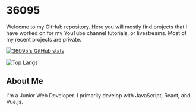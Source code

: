 # 36095

Welcome to my GitHub repository. Here you will mostly find projects that I have worked on for my YouTube channel tutorials, or livestreams. Most of my recent projects are private.

[![36095's GitHub stats](https://github-readme-stats.vercel.app/api?username=36095&show_icons=true&layout=compact&theme=dark)](https://github.com/36095)

[![Top Langs](https://github-readme-stats.vercel.app/api/top-langs/?username=36095&layout=compact&theme=dark)](https://github.com/36095)


## About Me

I'm a Junior Web Developer. I primarily develop with JavaScript, React, and Vue.js. 
